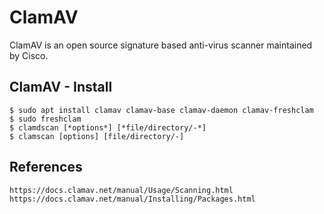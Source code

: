 ClamAV 
=====

ClamAV is an open source signature based anti-virus scanner maintained by Cisco.     

ClamAV - Install
----------------

    $ sudo apt install clamav clamav-base clamav-daemon clamav-freshclam
    $ sudo freshclam
    $ clamdscan [*options*] [*file/directory/-*]
    $ clamscan [options] [file/directory/-]


References
----------

    https://docs.clamav.net/manual/Usage/Scanning.html
    https://docs.clamav.net/manual/Installing/Packages.html
